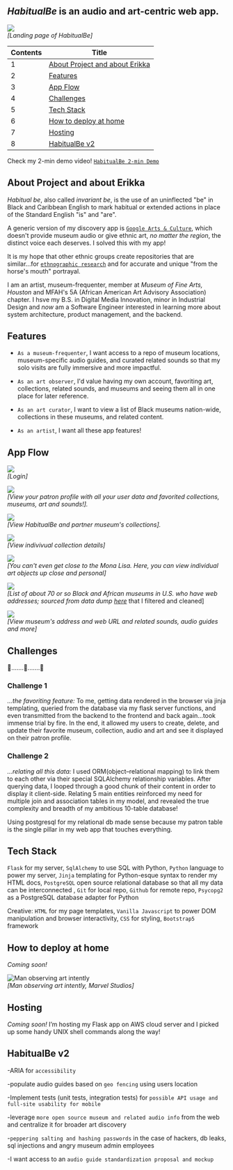 
## ***HabitualBe*** is an audio and art-centric web app. ##

![](https://github.com/erikkaincolor/museum-app-hackbright-final/blob/main/readme-data/home-gif.gif)           
_[Landing page of HabitualBe]_


Contents  | Title
------------- | -------------
1  | [About Project and about Erikka](#about-project-and-about-erikka) 
2  | [Features](#features)
3  | [App Flow](#app-flow)
4  | [Challenges](#challenges)
5  | [Tech Stack](#tech-stack)
6  | [How to deploy at home](#how-to-deploy-at-home)
7  | [Hosting](#hosting)
8  | [HabitualBe v2](#habitualbe-v2) 

Check my 2-min demo video! [`HabitualBe 2-min Demo`](https://www.youtube.com/watch?v=DQJ86Dg0IM8 "HabitualBe 2-min Demo")

## About Project and about Erikka
*Habitual be*, also called *invariant be*, is the use of an uninflected "be" in Black and Caribbean English to mark habitual or extended actions in place of the Standard English "is" and "are". 

A generic version of my discovery app is [`Google Arts & Culture`](https://artsandculture.google.com/partner "Google Arts & Culture"), which doesn't provide museum audio or give ethnic art, *no matter the region*, the distinct voice each deserves. I solved this with my app!

It is my hope that other ethnic groups create repositories that are similar...for [`ethnographic research`](https://anthropology.princeton.edu/undergraduate/what-ethnography
 "Princeton definiton") and for accurate and unique "from the horse's mouth" portrayal. 

I am an artist, museum-frequenter, member at *Museum of Fine Arts, Houston* and MFAH's 5A (African American Art Advisory Association) chapter. I hsve my B.S. in Digital Media Innovation, minor in Industrial Design and *now* am a Software Engineer interested in learning more about system architecture, product management, and the backend.

## Features
- `As a museum-frequenter`, I want access to a repo of museum locations, museum-specific audio guides, and curated related sounds so that my solo visits are fully immersive and more impactful.

- `As an art observer`, I'd value having my own account, favoriting art, collections, related sounds, and museums and seeing them all in one place for later reference.

- `As an art curator`, I want to view a list of Black museums nation-wide, collections in these museums, and related content.

- `As an artist`, I want all these app features!

## App Flow

![](https://github.com/erikkaincolor/museum-app-hackbright-final/blob/main/readme-data/login-gif.gif)           
_[Login]_

![](https://github.com/erikkaincolor/museum-app-hackbright-final/blob/main/readme-data/profile-gif.gif)           
_[View your patron profile with all your user data and favorited collections, museums, art and sounds!]._

![](https://github.com/erikkaincolor/museum-app-hackbright-final/blob/main/readme-data/collection-gif.gif)           
_[View HabitualBe and partner museum's collections]._

![](https://github.com/erikkaincolor/museum-app-hackbright-final/blob/main/readme-data/collection-deets-gif.gif)           
_[View indivivual collection details]_

![](https://github.com/erikkaincolor/museum-app-hackbright-final/blob/main/readme-data/art-object-deets-gif.gif)           
_[You can't even get close to the Mona Lisa. Here, you can view individual art objects up close and personal]_

![](https://github.com/erikkaincolor/museum-app-hackbright-final/blob/main/readme-data/museums-gif.gif)           
_[List of about 70 or so Black and African museums in U.S. who have web addresses; sourced from data dump [here](https://www.imls.gov/research-evaluation/data-collection/museum-data-files] "Institute of Museum and Library Services")_ that I filtered and cleaned]

![](https://github.com/erikkaincolor/museum-app-hackbright-final/blob/main/readme-data/museum-deets-gif.gif)           
_[View museum's address and web URL and related sounds, audio guides and more]_


## Challenges
:space_invader:.......:space_invader:.......:space_invader:
### Challenge 1 ### 
*...the favoriting feature:*
To me, getting data rendered in the browser via jinja templating, queried from the database via my flask server functions, and even transmitted from the backend to the frontend and back again…took immense trial by fire. In the end, it allowed my users to create, delete, and update their favorite museum, collection, audio and art and see it displayed on their patron profile.

### Challenge 2 ### 
*...relating all this data:*
I used ORM(object–relational mapping) to link them to each other via their special SQLAlchemy relationship  variables. After querying data, I looped through a good chunk of their content in order to display it client-side. Relating 5 main entities reinforced my need for multiple join and association tables in my model, and revealed the true complexity and breadth of my ambitious 10-table database! 

Using postgresql for my relational db made sense because my patron table is the single pillar in my web app that touches everything.




## Tech Stack
`Flask` for my server, `SqlAlchemy` to use SQL with Python, `Python` language to power my server, `Jinja` templating for Python-esque syntax to render my HTML docs, `PostgreSQL` open source relational database so that all my data can be interconnected , `Git` for local repo, `Github` for remote repo, `Psycopg2` as a PostgreSQL database adapter for Python 

Creative: `HTML` for my page templates, `Vanilla Javascript` to power DOM manipulation and browser interactivity, `CSS` for styling, `Bootstrap5` framework


## How to deploy at home
*Coming soon!*

![Man observing art intently](https://github.com/erikkaincolor/museum-app-hackbright-final/blob/main/readme-data/md1.png "Title is optional")            
_[Man observing art intently, *Marvel Studios*]_


## Hosting
*Coming soon!* I’m hosting my Flask app on AWS cloud server and I picked up some handy UNIX shell commands along the way!


## HabitualBe v2
-ARIA for `accessibility`

-populate audio guides based on `geo fencing` using users location

-Implement tests (unit tests, integration tests) for `possible API usage and full-site usability for mobile`

-leverage `more open source museum and related audio info` from the web and centralize it for broader art discovery 

-`peppering salting and hashing passwords` in the case of hackers, db leaks, sql injections and angry museum admin employees 

-I want access to an `audio guide standardization proposal and mockup` 




